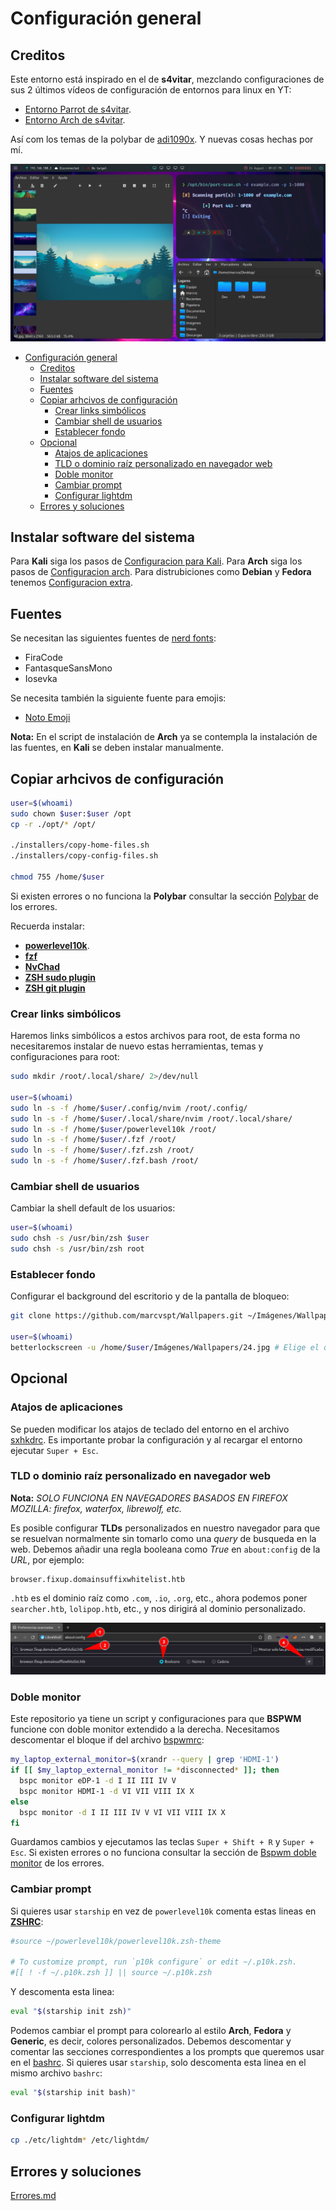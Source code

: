 # Configuración general

## Creditos

Este entorno está inspirado en el de **s4vitar**, mezclando configuraciones de sus 2 últimos vídeos de configuración de entornos para linux en YT:

- [Entorno Parrot de s4vitar](https://www.youtube.com/watch?v=mHLwfI1nHHY).
- [Entorno Arch de s4vitar](https://www.youtube.com/watch?v=fshLf6u8B-w).

Así com los temas de la polybar de [adi1090x](https://github.com/adi1090x/polybar-themes). Y nuevas cosas hechas por mí.

![entorno bspwm-sxhkd + picom + polybar](demo.png)

- [Configuración general](#configuración-general)
  - [Creditos](#creditos)
  - [Instalar software del sistema](#instalar-software-del-sistema)
  - [Fuentes](#fuentes)
  - [Copiar arhcivos de configuración](#copiar-arhcivos-de-configuración)
    - [Crear links simbólicos](#crear-links-simbólicos)
    - [Cambiar shell de usuarios](#cambiar-shell-de-usuarios)
    - [Establecer fondo](#establecer-fondo)
  - [Opcional](#opcional)
    - [Atajos de aplicaciones](#atajos-de-aplicaciones)
    - [TLD o dominio raíz personalizado en navegador web](#tld-o-dominio-raíz-personalizado-en-navegador-web)
    - [Doble monitor](#doble-monitor)
    - [Cambiar prompt](#cambiar-prompt)
    - [Configurar lightdm](#configurar-lightdm)
  - [Errores y soluciones](#errores-y-soluciones)

## Instalar software del sistema

Para **Kali** siga los pasos de [Configuracion para Kali](Configuracion-kali.md). Para **Arch** siga los pasos de [Configuracion arch](Configuracion-arch.md). Para distrubiciones como **Debian** y **Fedora** tenemos [Configuracion extra](Configuracion-extra.md).

## Fuentes

Se necesitan las siguientes fuentes de [nerd fonts](https://github.com/ryanoasis/nerd-fonts/releases):

- FiraCode
- FantasqueSansMono
- Iosevka

Se necesita también la siguiente fuente para emojis:

- [Noto Emoji](https://fonts.google.com/noto/specimen/Noto+Emoji)

**Nota:** En el script de instalación de **Arch** ya se contempla la instalación de las fuentes, en **Kali** se deben instalar manualmente.

## Copiar arhcivos de configuración

```bash
user=$(whoami)
sudo chown $user:$user /opt
cp -r ./opt/* /opt/

./installers/copy-home-files.sh
./installers/copy-config-files.sh

chmod 755 /home/$user
```

Si existen errores o no funciona la **Polybar** consultar la sección [Polybar](Errores.md#polybar) de los errores.

Recuerda instalar:

- [**powerlevel10k**](https://github.com/romkatv/powerlevel10k#manual).
- [**fzf**](https://github.com/junegunn/fzf#using-git)
- [**NvChad**](https://nvchad.com/docs/quickstart/install)
- [**ZSH sudo plugin**](https://raw.githubusercontent.com/ohmyzsh/ohmyzsh/master/plugins/sudo/sudo.plugin.zsh)
- [**ZSH git plugin**](https://raw.githubusercontent.com/ohmyzsh/ohmyzsh/master/plugins/git/git.plugin.zsh)

### Crear links simbólicos

Haremos links simbólicos a estos archivos para root, de esta forma no necesitaremos instalar de nuevo estas herramientas, temas y configuraciones para root:

```bash
sudo mkdir /root/.local/share/ 2>/dev/null

user=$(whoami)
sudo ln -s -f /home/$user/.config/nvim /root/.config/
sudo ln -s -f /home/$user/.local/share/nvim /root/.local/share/
sudo ln -s -f /home/$user/powerlevel10k /root/
sudo ln -s -f /home/$user/.fzf /root/
sudo ln -s -f /home/$user/.fzf.zsh /root/
sudo ln -s -f /home/$user/.fzf.bash /root/
```

### Cambiar shell de usuarios

Cambiar la shell default de los usuarios:

```bash
user=$(whoami)
sudo chsh -s /usr/bin/zsh $user
sudo chsh -s /usr/bin/zsh root
```

### Establecer fondo

Configurar el background del escritorio y de la pantalla de bloqueo:

```bash
git clone https://github.com/marcvspt/Wallpapers.git ~/Imágenes/Wallpapers

user=$(whoami)
betterlockscreen -u /home/$user/Imágenes/Wallpapers/24.jpg # Elige el que más te guste
```

## Opcional

### Atajos de aplicaciones

Se pueden modificar los atajos de teclado del entorno en el archivo [sxhkdrc](config/sxhkd/sxhkdrc). Es importante probar la configuración y al recargar el entorno ejecutar `Super + Esc`.

### TLD o dominio raíz personalizado en navegador web

**Nota:** *SOLO FUNCIONA EN NAVEGADORES BASADOS EN FIREFOX MOZILLA: firefox, waterfox, librewolf, etc.*

Es posible configurar **TLDs** personalizados en nuestro navegador para que se resuelvan normalmente sin tomarlo como una *query* de busqueda en la web. Debemos añadir una regla booleana como *True* en `about:config` de la *URL*, por ejemplo:

```url
browser.fixup.domainsuffixwhitelist.htb
```

`.htb` es el dominio raíz como `.com`, `.io`, `.org`, etc., ahora podemos poner `searcher.htb`, `lolipop.htb`, etc., y nos dirigirá al dominio personalizado.

![TLD o dominio raíz personalizado en navegador web](tld-htb-librewolf.png)

### Doble monitor

Este repositorio ya tiene un script y configuraciones para que **BSPWM** funcione con doble monitor extendido a la derecha. Necesitamos descomentar el bloque if del archivo [bspwmrc](config/bspwm/bspwmrc):

```bash
my_laptop_external_monitor=$(xrandr --query | grep 'HDMI-1')
if [[ $my_laptop_external_monitor != *disconnected* ]]; then
  bspc monitor eDP-1 -d I II III IV V
  bspc monitor HDMI-1 -d VI VII VIII IX X
else
  bspc monitor -d I II III IV V VI VII VIII IX X
fi
```

Guardamos cambios y ejecutamos las teclas `Super + Shift + R` y `Super + Esc`. Si existen errores o no funciona consultar la sección de [Bspwm doble monitor](Errores.md#bspwm-doble-monitor) de los errores.

### Cambiar prompt

Si quieres usar `starship` en vez de `powerlevel10k` comenta estas lineas en [**ZSHRC**](.zshrc):

```zsh
#source ~/powerlevel10k/powerlevel10k.zsh-theme

# To customize prompt, run `p10k configure` or edit ~/.p10k.zsh.
#[[ ! -f ~/.p10k.zsh ]] || source ~/.p10k.zsh
```

Y descomenta esta linea:

```zsh
eval "$(starship init zsh)"
```

Podemos cambiar el prompt para colorearlo al estilo **Arch**, **Fedora** y **Generic**, es decir, colores personalizados. Debemos descomentar y comentar las secciones correspondientes a los prompts que queremos usar en el [bashrc](home/bashrc). Si quieres usar `starship`, solo descomenta esta linea en el mismo archivo `bashrc`:

```bash
eval "$(starship init bash)"
```

### Configurar lightdm

```bash
cp ./etc/lightdm* /etc/lightdm/
```

## Errores y soluciones

[Errores.md](Errores.md)
